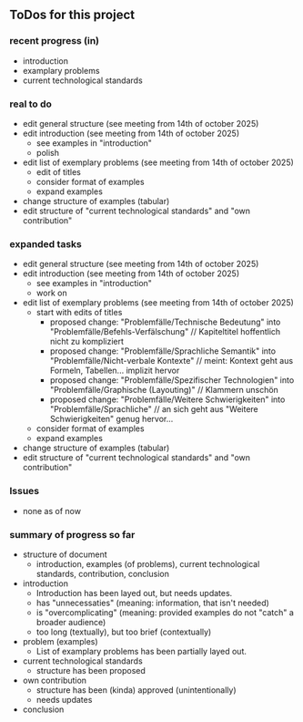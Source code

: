 ## ToDos for this project
### recent progress (in)
- introduction
- examplary problems
- current technological standards

### real to do
- edit general structure (see meeting from 14th of october 2025)
- edit introduction (see meeting from 14th of october 2025)
    - see examples in "introduction"
    - polish
- edit list of exemplary problems (see meeting from 14th of october 2025)
    - edit of titles
    - consider format of examples
    - expand examples
- change structure of examples (tabular)
- edit structure of "current technological standards" and "own contribution"

### expanded tasks
- edit general structure (see meeting from 14th of october 2025)
- edit introduction (see meeting from 14th of october 2025)
    - see examples in "introduction"
    - work on 
- edit list of exemplary problems (see meeting from 14th of october 2025)
    - start with edits of titles
        - proposed change: "Problemfälle/Technische Bedeutung" into "Problemfälle/Befehls-Verfälschung" // Kapiteltitel hoffentlich nicht zu kompliziert
        - proposed change: "Problemfälle/Sprachliche Semantik" into "Problemfälle/Nicht-verbale Kontexte" // meint: Kontext geht aus Formeln, Tabellen... implizit hervor
        - proposed change: "Problemfälle/Spezifischer Technologien" into "Problemfälle/Graphische (Layouting)" // Klammern unschön
        - proposed change: "Problemfälle/Weitere Schwierigkeiten" into "Problemfälle/Sprachliche" // an sich geht aus "Weitere Schwierigkeiten" genug hervor...
    - consider format of examples
    - expand examples
- change structure of examples (tabular)
- edit structure of "current technological standards" and "own contribution"

### Issues
- none as of now

### summary of progress so far
- structure of document
    - introduction, examples (of problems), current technological standards, contribution, conclusion
- introduction
    - Introduction has been layed out, but needs updates.
    - has "unnecessaties" (meaning: information, that isn't needed)
    - is "overcomplicating" (meaning: provided examples do not "catch" a broader audience)
    - too long (textually), but too brief (contextually)
- problem (examples)
    - List of examplary problems has been partially layed out.
- current technological standards
    - structure has been proposed
- own contribution
    - structure has been (kinda) approved (unintentionally)
    - needs updates
- conclusion